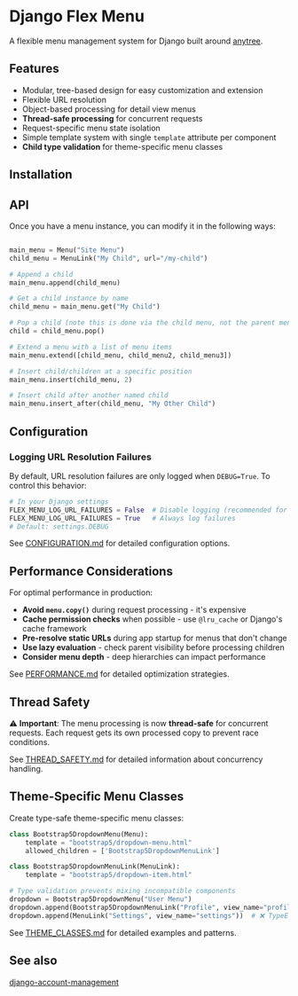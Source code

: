 # Django Flex Menu

A flexible menu management system for Django built around [anytree](https://github.com/c0fec0de/anytree).


## Features

- Modular, tree-based design for easy customization and extension
- Flexible URL resolution
- Object-based processing for detail view menus
- **Thread-safe processing** for concurrent requests
- Request-specific menu state isolation
- Simple template system with single `template` attribute per component
- **Child type validation** for theme-specific menu classes

## Installation


## API

Once you have a menu instance, you can modify it in the following ways:

```python

main_menu = Menu("Site Menu")
child_menu = MenuLink("My Child", url="/my-child")

# Append a child
main_menu.append(child_menu)

# Get a child instance by name
child_menu = main_menu.get("My Child")

# Pop a child (note this is done via the child menu, not the parent menu)
child = child_menu.pop()

# Extend a menu with a list of menu items
main_menu.extend([child_menu, child_menu2, child_menu3])

# Insert child/children at a specific position
main_menu.insert(child_menu, 2)

# Insert child after another named child
main_menu.insert_after(child_menu, "My Other Child")
```

## Configuration

### Logging URL Resolution Failures

By default, URL resolution failures are only logged when `DEBUG=True`. To control this behavior:

```python
# In your Django settings
FLEX_MENU_LOG_URL_FAILURES = False  # Disable logging (recommended for production)
FLEX_MENU_LOG_URL_FAILURES = True   # Always log failures
# Default: settings.DEBUG
```

See [CONFIGURATION.md](CONFIGURATION.md) for detailed configuration options.

## Performance Considerations

For optimal performance in production:

- **Avoid `menu.copy()`** during request processing - it's expensive
- **Cache permission checks** when possible - use `@lru_cache` or Django's cache framework
- **Pre-resolve static URLs** during app startup for menus that don't change
- **Use lazy evaluation** - check parent visibility before processing children
- **Consider menu depth** - deep hierarchies can impact performance

See [PERFORMANCE.md](PERFORMANCE.md) for detailed optimization strategies.

## Thread Safety

⚠️ **Important**: The menu processing is now **thread-safe** for concurrent requests. Each request gets its own processed copy to prevent race conditions.

See [THREAD_SAFETY.md](THREAD_SAFETY.md) for detailed information about concurrency handling.

## Theme-Specific Menu Classes

Create type-safe theme-specific menu classes:

```python
class Bootstrap5DropdownMenu(Menu):
    template = "bootstrap5/dropdown-menu.html"
    allowed_children = ['Bootstrap5DropdownMenuLink']

class Bootstrap5DropdownMenuLink(MenuLink):
    template = "bootstrap5/dropdown-item.html"

# Type validation prevents mixing incompatible components
dropdown = Bootstrap5DropdownMenu("User Menu")
dropdown.append(Bootstrap5DropdownMenuLink("Profile", view_name="profile"))  # ✅ OK
dropdown.append(MenuLink("Settings", view_name="settings"))  # ❌ TypeError!
```

See [THEME_CLASSES.md](THEME_CLASSES.md) for detailed examples and patterns.


## See also

[django-account-management](https://github.com/SamuelJennings/django-account-management)
